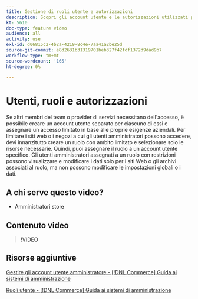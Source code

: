 ```yaml
---
title: Gestione di ruoli utente e autorizzazioni
description: Scopri gli account utente e le autorizzazioni utilizzati per controllare l’accesso a [!DNL Commerce] e archiviare i dati in Admin.
kt: 5610
doc-type: feature video
audience: all
activity: use
exl-id: d06815c2-4b2a-4219-8c4e-7aa41a2be25d
source-git-commit: e8d2631b31319701beb327f42fdf1372d9dad9b7
workflow-type: tm+mt
source-wordcount: '165'
ht-degree: 0%

---
```


# Utenti, ruoli e autorizzazioni

Se altri membri del team o provider di servizi necessitano dell&#39;accesso, è possibile creare un account utente separato per ciascuno di essi e assegnare un accesso limitato in base alle proprie esigenze aziendali. Per limitare i siti web o i negozi a cui gli utenti amministratori possono accedere, devi innanzitutto creare un ruolo con ambito limitato e selezionare solo le risorse necessarie. Quindi, puoi assegnare il ruolo a un account utente specifico. Gli utenti amministratori assegnati a un ruolo con restrizioni possono visualizzare e modificare i dati solo per i siti Web o gli archivi associati al ruolo, ma non possono modificare le impostazioni globali o i dati.

## A chi serve questo video?

- Amministratori store

## Contenuto video

>[!VIDEO](https://video.tv.adobe.com/v/343654?quality=12&learn=on)

## Risorse aggiuntive

[Gestire gli account utente amministratore - [!DNL Commerce] Guida ai sistemi di amministrazione](https://experienceleague.adobe.com/docs/commerce-admin/systems/user-accounts/permissions-users-all.html)

[Ruoli utente - [!DNL Commerce] Guida ai sistemi di amministrazione](https://experienceleague.adobe.com/docs/commerce-admin/systems/user-accounts/permissions-user-roles.html)
